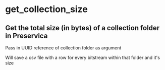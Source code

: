 # get_collection_size
## Get the total size (in bytes) of a collection folder in Preservica 

Pass in UUID reference of collection folder as argument 

Will save a csv file with a row for every bitstream within that folder and it's size 
